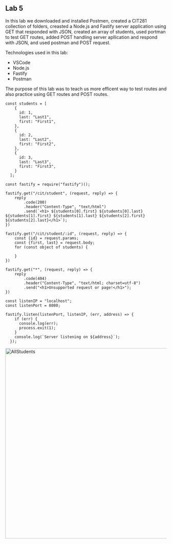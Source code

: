 ## Lab 5

In this lab we downloaded and installed Postmen, created a CIT281 collection of folders, creasted a Node.js and Fastify server application using GET that responded with JSON, created an array of students, used portman to test GET routes, added POST handling server apllication and respond with JSON, and used postman and POST request.

Technologies used in this lab:
- VSCode
- Node.js
- Fastify
- Postman

The purpose of this lab was to teach us more efficent way to test routes and also practice using GET routes and POST routes.

```
const students = [
    {
      id: 1,
      last: "Last1",
      first: "First1",
    },
    {
      id: 2,
      last: "Last2",
      first: "First2",
    },
    {
      id: 3,
      last: "Last3",
      first: "First3",
    }
  ];

const fastify = require("fastify")();

fastify.get("/cit/student", (request, reply) => {
    reply
        .code(200)
        .header("Content-Type", "text/html")
        .send(`<h1> ${students[0].first} ${students[0].last} ${students[1].first} ${students[1].last} ${students[2].first} ${students[2].last}</h1>`);
})

fastify.get("/cit/student/:id", (request, reply) => {
    const {id} = request.params;
    const {first, last} = request.body;
    for (const object of students) {

    }
})

fastify.get("*", (request, reply) => {
    reply
        .code(404)
        .header("Content-Type", "text/html; charset=utf-8")
        .send("<h1>Unsupported request or page!</h1>");
})

const listenIP = "localhost";
const listenPort = 8080;

fastify.listen(listenPort, listenIP, (err, address) => {
    if (err) {
      console.log(err);
      process.exit(1);
    }
    console.log(`Server listening on ${address}`);
  });
```
<img width="594" alt="AllStudents" src="https://user-images.githubusercontent.com/105889862/172033463-4e091197-fa34-461e-b431-a8187981181d.png">

